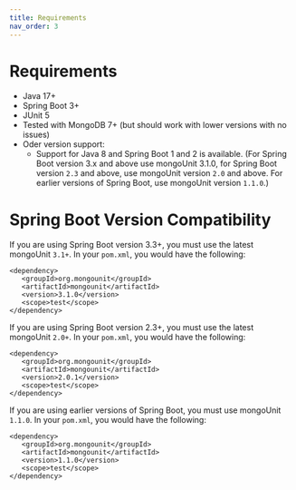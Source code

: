 ```yaml
---
title: Requirements
nav_order: 3
---
```


# Requirements

* Java 17+
* Spring Boot 3+
* JUnit 5
* Tested with MongoDB 7+ (but should work with lower versions with no issues)
* Oder version support:
  * Support for Java 8 and Spring Boot 1 and 2 is available. (For Spring Boot version 3.x and above use mongoUnit 3.1.0, for Spring Boot version `2.3` and above, use mongoUnit version `2.0` and above. For earlier versions of Spring Boot, use mongoUnit version `1.1.0`.)

# Spring Boot Version Compatibility

If you are using Spring Boot version 3.3+, you must use the latest mongoUnit `3.1+`. In your `pom.xml`, you would have the following:
```
<dependency>
   <groupId>org.mongounit</groupId>
   <artifactId>mongounit</artifactId>
   <version>3.1.0</version>
   <scope>test</scope>
</dependency>
```


If you are using Spring Boot version 2.3+, you must use the latest mongoUnit `2.0+`. In your `pom.xml`, you would have the following:
```
<dependency>
   <groupId>org.mongounit</groupId>
   <artifactId>mongounit</artifactId>
   <version>2.0.1</version>
   <scope>test</scope>
</dependency>
```

If you are using earlier versions of Spring Boot, you must use mongoUnit `1.1.0`. In your `pom.xml`, you would have the following:
```
<dependency>
   <groupId>org.mongounit</groupId>
   <artifactId>mongounit</artifactId>
   <version>1.1.0</version>
   <scope>test</scope>
</dependency>
```
